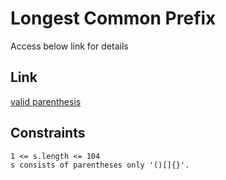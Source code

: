 # Longest Common Prefix

Access below link for details
## Link
[valid parenthesis](https://leetcode.com/problems/valid-parentheses/)

## Constraints

    1 <= s.length <= 104
    s consists of parentheses only '()[]{}'.

